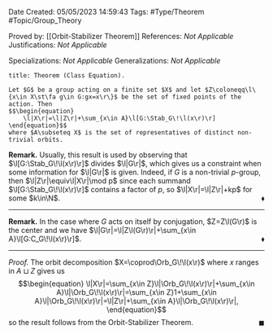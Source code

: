 <div class="topSpace"></div>

Date Created: 05/05/2023 14:59:43
Tags: #Type/Theorem #Topic/Group_Theory

Proved by: [[Orbit-Stabilizer Theorem]]
References: <i>Not Applicable</i>
Justifications: <i>Not Applicable</i>

Specializations: <i>Not Applicable</i>
Generalizations: <i>Not Applicable</i>

``` ad-Theorem
title: Theorem (Class Equation).

Let $G$ be a group acting on a finite set $X$ and let $Z\coloneqq\l\{x\in X\st\fa g\in G:gx=x\r\}$ be the set of fixed points of the action. Then
$$\begin{equation}
    \l|X\r|=\l|Z\r|+\sum_{x\in A}\l[G:\Stab_G\!\l(x\r)\r]
\end{equation}$$
where $A\subseteq X$ is the set of representatives of distinct non-trivial orbits.

```

<b>Remark.</b> Usually, this result is used by observing that $\l[G:\Stab_G\!\l(x\r)\r]$ divides $\l|G\r|$, which gives us a constraint when some information for $\l|G\r|$ is given. Indeed, if $G$ is a non-trivial $p$-group, then $\l|Z\r|\equiv\l|X\r|\mod p$ since each summand $\l[G:\Stab_G\!\l(x\r)\r]$ contains a factor of $p$, so $\l|X\r|=\l|Z\r|+kp$ for some $k\in\N$.<span style="float:right;">$\blacklozenge$</span>

---

<b>Remark.</b> In the case where $G$ acts on itself by conjugation, $Z=Z\l(G\r)$ is the center and we have $\l|G\r|=\l|Z\l(G\r)\r|+\sum_{x\in A}\l[G:C_G\!\l(x\r)\r]$.<span style="float:right;">$\blacklozenge$</span>

---

<i>Proof.</i> The orbit decomposition $X=\coprod\Orb_G\!\l(x\r)$ where $x$ ranges in $A\sqcup Z$ gives us
$$\begin{equation}
    \l|X\r|=\sum_{x\in Z}\l|\Orb_G\!\l(x\r)\r|+\sum_{x\in A}\l|\Orb_G\!\l(x\r)\r|=\sum_{x\in Z}1+\sum_{x\in A}\l|\Orb_G\!\l(x\r)\r|=\l|Z\r|+\sum_{x\in A}\l|\Orb_G\!\l(x\r)\r|,
\end{equation}$$
so the result follows from the Orbit-Stabilizer Theorem.<span style="float:right;">$\blacksquare$</span>
